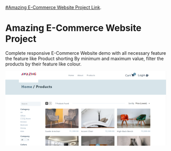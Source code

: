  [#Amazing E-Commerce Website Project Link](https://unrivaled-axolotl-2b8f3c.netlify.app/).
# Amazing E-Commerce Website Project


Complete responsive E-Commerce Website demo with all necessary feature the feature 
like Product shorting By minimum and maximum value, filter the products
by their feature like colour.



![Logo](https://github.com/YuvrajTak/MyAmazon/blob/main/E-Commerc/src/assets/Capture_2022_08_04_02_54_39_513.png)

